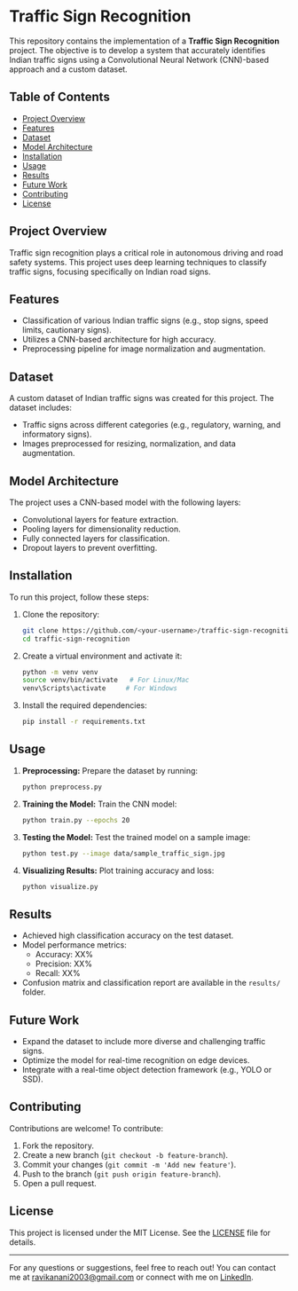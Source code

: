 # Traffic Sign Recognition

This repository contains the implementation of a **Traffic Sign Recognition** project. The objective is to develop a system that accurately identifies Indian traffic signs using a Convolutional Neural Network (CNN)-based approach and a custom dataset.

## Table of Contents
- [Project Overview](#project-overview)
- [Features](#features)
- [Dataset](#dataset)
- [Model Architecture](#model-architecture)
- [Installation](#installation)
- [Usage](#usage)
- [Results](#results)
- [Future Work](#future-work)
- [Contributing](#contributing)
- [License](#license)

## Project Overview
Traffic sign recognition plays a critical role in autonomous driving and road safety systems. This project uses deep learning techniques to classify traffic signs, focusing specifically on Indian road signs.

## Features
- Classification of various Indian traffic signs (e.g., stop signs, speed limits, cautionary signs).
- Utilizes a CNN-based architecture for high accuracy.
- Preprocessing pipeline for image normalization and augmentation.

## Dataset
A custom dataset of Indian traffic signs was created for this project. The dataset includes:
- Traffic signs across different categories (e.g., regulatory, warning, and informatory signs).
- Images preprocessed for resizing, normalization, and data augmentation.

## Model Architecture
The project uses a CNN-based model with the following layers:
- Convolutional layers for feature extraction.
- Pooling layers for dimensionality reduction.
- Fully connected layers for classification.
- Dropout layers to prevent overfitting.

## Installation
To run this project, follow these steps:

1. Clone the repository:
   ```bash
   git clone https://github.com/<your-username>/traffic-sign-recognition.git
   cd traffic-sign-recognition
   ```

2. Create a virtual environment and activate it:
   ```bash
   python -m venv venv
   source venv/bin/activate   # For Linux/Mac
   venv\Scripts\activate     # For Windows
   ```

3. Install the required dependencies:
   ```bash
   pip install -r requirements.txt
   ```

## Usage
1. **Preprocessing:** Prepare the dataset by running:
   ```bash
   python preprocess.py
   ```

2. **Training the Model:** Train the CNN model:
   ```bash
   python train.py --epochs 20
   ```

3. **Testing the Model:** Test the trained model on a sample image:
   ```bash
   python test.py --image data/sample_traffic_sign.jpg
   ```

4. **Visualizing Results:** Plot training accuracy and loss:
   ```bash
   python visualize.py
   ```

## Results
- Achieved high classification accuracy on the test dataset.
- Model performance metrics:
  - Accuracy: XX%
  - Precision: XX%
  - Recall: XX%
- Confusion matrix and classification report are available in the `results/` folder.

## Future Work
- Expand the dataset to include more diverse and challenging traffic signs.
- Optimize the model for real-time recognition on edge devices.
- Integrate with a real-time object detection framework (e.g., YOLO or SSD).

## Contributing
Contributions are welcome! To contribute:
1. Fork the repository.
2. Create a new branch (`git checkout -b feature-branch`).
3. Commit your changes (`git commit -m 'Add new feature'`).
4. Push to the branch (`git push origin feature-branch`).
5. Open a pull request.

## License
This project is licensed under the MIT License. See the [LICENSE](LICENSE) file for details.

---
For any questions or suggestions, feel free to reach out! You can contact me at [ravikanani2003@gmail.com](mailto:ravikanani2003@gmail.com) or connect with me on [LinkedIn](https://www.linkedin.com/in/ravi-kanani/).

